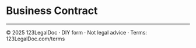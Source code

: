 # Business Contract

---
© 2025 123LegalDoc · DIY form · Not legal advice · Terms: 123LegalDoc.com/terms
